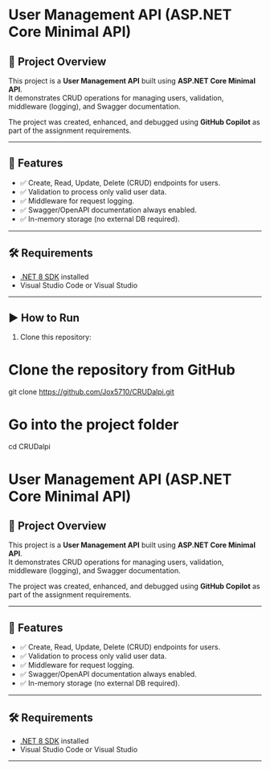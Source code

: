 # User Management API (ASP.NET Core Minimal API)

## 📖 Project Overview
This project is a **User Management API** built using **ASP.NET Core Minimal API**.  
It demonstrates CRUD operations for managing users, validation, middleware (logging), and Swagger documentation.

The project was created, enhanced, and debugged using **GitHub Copilot** as part of the assignment requirements.

---

## 🚀 Features
- ✅ Create, Read, Update, Delete (CRUD) endpoints for users.  
- ✅ Validation to process only valid user data.  
- ✅ Middleware for request logging.  
- ✅ Swagger/OpenAPI documentation always enabled.  
- ✅ In-memory storage (no external DB required).  

---

## 🛠️ Requirements
- [.NET 8 SDK](https://dotnet.microsoft.com/download) installed  
- Visual Studio Code or Visual Studio  

---

## ▶️ How to Run
1. Clone this repository:
# Clone the repository from GitHub
git clone https://github.com/Jox5710/CRUDalpi.git

# Go into the project folder
cd CRUDalpi
# User Management API (ASP.NET Core Minimal API)

## 📖 Project Overview
This project is a **User Management API** built using **ASP.NET Core Minimal API**.  
It demonstrates CRUD operations for managing users, validation, middleware (logging), and Swagger documentation.

The project was created, enhanced, and debugged using **GitHub Copilot** as part of the assignment requirements.

---

## 🚀 Features
- ✅ Create, Read, Update, Delete (CRUD) endpoints for users.  
- ✅ Validation to process only valid user data.  
- ✅ Middleware for request logging.  
- ✅ Swagger/OpenAPI documentation always enabled.  
- ✅ In-memory storage (no external DB required).  

---

## 🛠️ Requirements
- [.NET 8 SDK](https://dotnet.microsoft.com/download) installed  
- Visual Studio Code or Visual Studio  

---


